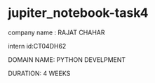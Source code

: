 # jupiter_notebook-task4
company name : RAJAT CHAHAR 

intern id:CT04DH62

DOMAIN NAME: PYTHON DEVELPMENT

DURATION: 4 WEEKS 

